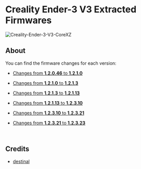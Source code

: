 # Creality Ender-3 V3 Extracted Firmwares

![Creality-Ender-3-V3-CoreXZ](https://github.com/Guilouz/Creality-Ender3-V3-Extracted-Firmwares/assets/12702322/2c282c1d-c14c-43cc-8bb8-81dff98af256)

## About

You can find the firmware changes for each version:

- [Changes from **1.2.0.46** to **1.2.1.0**](https://github.com/Guilouz/Creality-Ender3-V3-Extracted-Firmwares/commit/29193d2ef3379b8654894cc7d3e8593576dd72e0)

- [Changes from **1.2.1.0** to **1.2.1.3**](https://github.com/Guilouz/Creality-Ender3-V3-Extracted-Firmwares/commit/af494d3009d77b301b02813f53c692f39c72b155)

- [Changes from **1.2.1.3** to **1.2.1.13**](https://github.com/Guilouz/Creality-Ender3-V3-Extracted-Firmwares/commit/ba72eec5927ed64ee10c2766214584a30b868a07)

- [Changes from **1.2.1.13** to **1.2.3.10**](https://github.com/Guilouz/Creality-Ender3-V3-Extracted-Firmwares/commit/741d4caad345f6596027dcc02176644889abbb40)

- [Changes from **1.2.3.10** to **1.2.3.21**](https://github.com/Guilouz/Creality-Ender3-V3-Extracted-Firmwares/commit/a6dff80fd9b05eeaf006da22e8b6c297fff864e2)

- [Changes from **1.2.3.21** to **1.2.3.23**](https://github.com/Guilouz/Creality-Ender3-V3-Extracted-Firmwares/commit/3fdd68360c9061906f3113e20f227352821cc9ed)

<br />

## Credits

- [destinal](https://www.reddit.com/user/destinal/)

<br />
